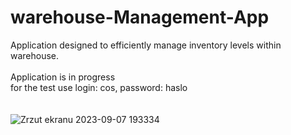 # warehouse-Management-App
Application designed to efficiently manage inventory levels within warehouse. <br />  <br /> Application is in progress <br /> for the test use login: cos, password: haslo <br /> <br /> <br /> 
![Zrzut ekranu 2023-09-07 193334](https://github.com/Lkolod/warehouse-Management-App/assets/80813844/5b7f08d5-8f88-4fd7-bbee-f70ca6277929)
